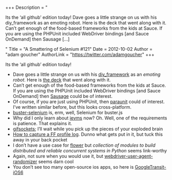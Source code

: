 +++
Description = "<p>Its the ‘all github’ edition today! Dave goes a little strange on us with his diy_framework as an emoting robot. Here is the deck that went along with it. Can’t get enough of the food-based frameworks from the kids at Sauce. If you are using the PHPUnit included WebDriver bindings [and Sauce OnDemand] then Sausage […]</p>"
Title = "A Smattering of Selenium #121"
Date = 2012-10-02
Author = "adam goucher"
AuthorLink = "https://twitter.com/adamgoucher"
+++

<p>Its the &#8216;all github&#8217; edition today!</p>
<ul>
<li>Dave goes a little strange on us with his <a href="https://github.com/tourdedave/diy_framework">diy_framework</a> as an <i>emoting robot</i>. Here is <a href="http://www.slideshare.net/tourdedave/selenium-basics/2">the deck</a> that went along with it.</li>
<li>Can&#8217;t get enough of the food-based frameworks from the kids at Sauce. If you are using the PHPUnit included WebDriver bindings [and Sauce OnDemand] then <a href="https://github.com/jlipps/sausage">Sausage</a> could be of interest.</li>
<li>Of course, if you are just using PHPUnit, then <a href="https://github.com/jlipps/paraunit">paraunit</a> could of interest. I&#8217;ve written similar before, but this looks cross-platform.</li>
<li><a href="https://github.com/plone/buster-selenium">buster-selenium</a> is, erm, well, Selenium for buster.js</li>
<li>Why did I only learn about <a href="https://github.com/xdissent/ievms">ievms</a> now? Oh. Well, one of the requirements is patience. That explains it.</li>
<li><a href="https://github.com/videlalvaro/gifsockets">gifsockets</a>; I&#8217;ll wait while you pick up the pieces of your exploded brain</li>
<li><a href="https://gist.github.com/3725732">How to capture a FF profile log</a>. Dunno what gets put in it, but tuck this away in your back pocket</li>
<li>I don&#8217;t have a use case for <a href="https://github.com/benoitc/flower">flower</a> but <i>collection of modules to build distributed and reliable concurrent systems in Python</i> seems link-worthy</li>
<li>Again, not sure when you would use it, but <a href="https://github.com/asconix/webdriver-user-agent-randomizer">webdriver-user-agent-randomizer</a> seems darn cool</li>
<li>You don&#8217;t see too many open-source ios apps, so here is <a href="https://github.com/simonmaddox/GoogleTransit-iOS6">GoogleTransit-iOS6</a></li>
</ul>

